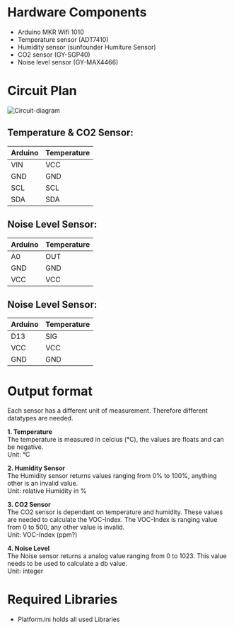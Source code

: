 # Hardware Components
- Arduino MKR Wifi 1010
- Temperature sensor (ADT7410)
- Humidity sensor (sunfounder Humiture Sensor)
- CO2 sensor (GY-SGP40)
- Noise level sensor (GY-MAX4466)

# Circuit Plan
![Circuit-diagram](../images/circuit-diagram.png)

## Temperature & CO2 Sensor:
|Arduino|Temperature|
|---|---|
|VIN|VCC|
|GND|GND|
|SCL|SCL|
|SDA|SDA|

## Noise Level Sensor:
|Arduino|Temperature|
|---|---|
|A0|OUT|
|GND|GND|
|VCC|VCC|

## Noise Level Sensor:
|Arduino|Temperature|
|---|---|
|D13|SIG|
|VCC|VCC|
|GND|GND|

# Output format
Each sensor has a different unit of measurement. Therefore different datatypes are needed.

**1. Temperature**  
The temperature is measured in celcius (°C), the values are floats and can be negative.  
Unit: °C

**2. Humidity Sensor**  
The Humidity sensor returns values ranging from 0% to 100%, anything other is an invalid value.  
Unit: relative Humidity in %

**3. CO2 Sensor**  
The CO2 sensor is dependant on temperature and humidity. These values are needed to calculate the VOC-Index. 
The VOC-Index is ranging value from 0 to 500, any other value is invalid.  
Unit: VOC-Index (ppm?)

**4. Noise Level**  
The Noise sensor returns a analog value ranging from 0 to 1023. This value needs to be used to calculate a db value.  
Unit: integer

# Required Libraries
- Platform.ini holds all used Libraries
